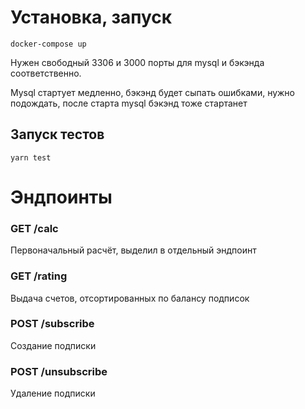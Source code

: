 # Установка, запуск

`docker-compose up`

Нужен свободный 3306 и 3000 порты для mysql и бэкэнда соответственно.

Mysql стартует медленно, бэкэнд будет сыпать ошибками, нужно подождать, после старта mysql бэкэнд тоже стартанет

## Запуск тестов

`yarn test`

# Эндпоинты

### GET /calc
Первоначальный расчёт, выделил в отдельный эндпоинт
### GET /rating
Выдача счетов, отсортированных по балансу подписок
### POST /subscribe
Cоздание подписки
### POST /unsubscribe
Удаление подписки
